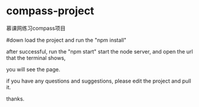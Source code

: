 # compass-project
慕课网练习compass项目

#down load the project and run the "npm install"

after successful, run the "npm start" start the node server, and open the url that the terminal shows,

you will see the page.

if you have any questions and suggestions, please edit the project and pull it.

thanks.
